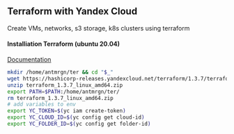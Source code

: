 ## Terraform with Yandex Cloud

Create VMs, networks, s3 storage, k8s clusters using terraform

#### Installiation Terraform (ubuntu 20.04)

[Documentation](https://developer.hashicorp.com/terraform/downloads)

```bash
mkdir /home/antmrgn/ter && cd "$_"
wget https://hashicorp-releases.yandexcloud.net/terraform/1.3.7/terraform_1.3.7_linux_amd64.zip
unzip terraform_1.3.7_linux_amd64.zip
export PATH=$PATH:/home/antmrgn/ter/
rm terraform_1.3.7_linux_amd64.zip
# add variables to env
export YC_TOKEN=$(yc iam create-token)
export YC_CLOUD_ID=$(yc config get cloud-id)
export YC_FOLDER_ID=$(yc config get folder-id)
```